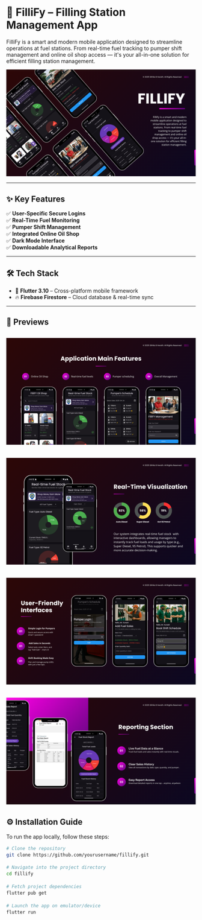 # 📱 FilliFy – Filling Station Management App

FilliFy is a smart and modern mobile application designed to streamline operations at fuel stations. From real-time fuel tracking to pumper shift management and online oil shop access — it's your all-in-one solution for efficient filling station management.

![Main UI](FilliFyBanners/1.png)

---

## ✨ Key Features

✅ **User-Specific Secure Logins**  
✅ **Real-Time Fuel Monitoring**  
✅ **Pumper Shift Management**  
✅ **Integrated Online Oil Shop**  
✅ **Dark Mode Interface**  
✅ **Downloadable Analytical Reports**

---

## 🛠 Tech Stack

- 💙 **Flutter 3.10** – Cross-platform mobile framework  
- 🔥 **Firebase Firestore** – Cloud database & real-time sync  

---

## 📸 Previews

![Main UI](FilliFyBanners/2.png)
---
![Main UI](FilliFyBanners/3.png)
---
![Main UI](FilliFyBanners/4.png)
---
![Main UI](FilliFyBanners/5.png)
---

## ⚙️ Installation Guide

To run the app locally, follow these steps:

```bash
# Clone the repository
git clone https://github.com/yourusername/fillify.git

# Navigate into the project directory
cd fillify

# Fetch project dependencies
flutter pub get

# Launch the app on emulator/device
flutter run
